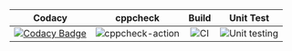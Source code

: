 |Codacy|cppcheck|Build|Unit Test|
|:--:|:--:|:--:|:--:|
|[![Codacy Badge](https://api.codacy.com/project/badge/Grade/d93b9be3b20340fcac3b1434519f3a3f)](https://app.codacy.com/manual/stepin105005/program_example?utm_source=github.com&utm_medium=referral&utm_content=stepin105005/program_example&utm_campaign=Badge_Grade_Dashboard)|![cppcheck-action](https://github.com/stepin105005/1/workflows/cppcheck-action/badge.svg?branch=master)|![CI](https://github.com/stepin105005/program_example/workflows/CI/badge.svg?branch=master)|![Unit testing](https://github.com/stepin105005/program_example/workflows/Unit%20testing/badge.svg?branch=master)|
